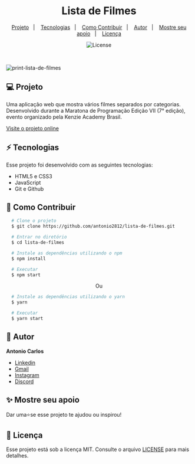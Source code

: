 <h1 align="center"> Lista de Filmes </h1>

<p align="center">
  <a href="#--projeto">Projeto</a>&nbsp;&nbsp;&nbsp;|&nbsp;&nbsp;&nbsp;
  <a href="#--tecnologias">Tecnologias</a>&nbsp;&nbsp;&nbsp;|&nbsp;&nbsp;&nbsp;
  <a href="#--como-contribuir">Como Contribuir</a>&nbsp;&nbsp;&nbsp;|&nbsp;&nbsp;&nbsp;
  <a href="#--autor">Autor</a>&nbsp;&nbsp;&nbsp;|&nbsp;&nbsp;&nbsp;
  <a href="#--mostre-seu-apoio">Mostre seu apoio</a>&nbsp;&nbsp;&nbsp;|&nbsp;&nbsp;&nbsp;
  <a href="#memo--licença">Licença</a>
</p>

<p align="center">
  <img alt="License" src="https://img.shields.io/static/v1?label=license&message=MIT&color=49AA26&labelColor=000000">
</p>

<br>

![print-lista-de-filmes](https://github.com/antonio2812/lista-de-filmes/assets/104834145/db911baa-207d-4c6d-85d5-bbeaeca71e47)

## 💻  Projeto

Uma aplicação web que mostra vários filmes separados por categorias. Desenvolvido durante a Maratona de Programação Edição VII (7° edição), evento organizado pela Kenzie Academy Brasil.

[Visite o projeto online](https://antonio2812.github.io/lista-de-filmes)

## ⚡  Tecnologias

Esse projeto foi desenvolvido com as seguintes tecnologias:

- HTML5 e CSS3
- JavaScript
- Git e Github

## 🤝  Como Contribuir

```bash
  # Clone o projeto
  $ git clone https://github.com/antonio2812/lista-de-filmes.git
````

```bash
  # Entrar no diretório
  $ cd lista-de-filmes
```

```bash
  # Instale as dependências utilizando o npm
  $ npm install
```

```bash
  # Executar
  $ npm start
```

<p align="center">Ou</p>

```bash
  # Instale as dependências utilizando o yarn
  $ yarn
```

```bash
  # Executar
  $ yarn start
```

## 👤  Autor

**Antonio  Carlos**

* [Linkedin](https://www.linkedin.com/in/antonio-carlos-de-souza-junior/)
* [Gmail](mailto:acarlosdesouzajunior@gmail.com)
* [Instagram](https://www.instagram.com/carlosdesouzajunior.antonio/)
* [Discord](https://discord.com/channels/@me)

## ✨  Mostre seu apoio

Dar uma⭐️se esse projeto te ajudou ou inspirou!

## :memo:  Licença

Esse projeto está sob a licença MIT. Consulte o arquivo <a href="https://github.com/antonio2812/lista-de-filmes/blob/main/LICENSE">LICENSE</a> para mais detalhes.
